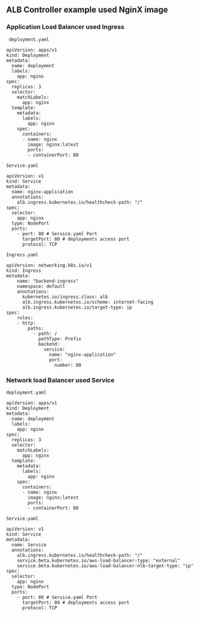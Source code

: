 ## ALB Controller example used NginX image

### Application Load Balancer used Ingress

``` deployment.yaml```
```
apiVersion: apps/v1
kind: Deployment
metadata:
  name: deployment
  labels:
    app: nginx
spec:
  replicas: 3
  selector:
    matchLabels:
      app: nginx
  template:
    metadata:
      labels:
        app: nginx
    spec:
      containers:
      - name: nginx
        image: nginx:latest
        ports:
        - containerPort: 80
```


```Service.yaml```
```
apiVersion: v1
kind: Service
metadata:
  name: nginx-application
  annotations:
    alb.ingress.kubernetes.io/healthcheck-path: "/"
spec:
  selector:
    app: nginx
  type: NodePort
  ports:
    - port: 80 # Service.yaml Port
      targetPort: 80 # deployments access port
      protocol: TCP
```


```Ingress.yaml```
```
apiVersion: networking.k8s.io/v1
kind: Ingress
metadata:
    name: "backend-ingress"
    namespace: default
    annotations:
      kubernetes.io/ingress.class: alb
      alb.ingress.kubernetes.io/scheme: internet-facing  
      alb.ingress.kubernetes.io/target-type: ip
spec:
    rules:
    - http:
        paths:
          - path: /
            pathType: Prefix
            backend:
              service:
                name: "nginx-application"
                port:
                  number: 80
```

### Network load Balancer used Service

``` deployment.yaml ```
```
apiVersion: apps/v1
kind: Deployment
metadata:
  name: deployment
  labels:
    app: nginx
spec:
  replicas: 3
  selector:
    matchLabels:
      app: nginx
  template:
    metadata:
      labels:
        app: nginx
    spec:
      containers:
      - name: nginx
        image: nginx:latest
        ports:
        - containerPort: 80
```

```Service.yaml```
```
apiVersion: v1
kind: Service
metadata:
  name: Service
  annotations:
    alb.ingress.kubernetes.io/healthcheck-path: "/"
    service.beta.kubernetes.io/aws-load-balancer-type: "external"
    service.beta.kubernetes.io/aws-load-balancer-nlb-target-type: "ip"
spec:
  selector:
    app: nginx
  type: NodePort
  ports:
    - port: 80 # Service.yaml Port
      targetPort: 80 # deployments access port
      protocol: TCP
```

